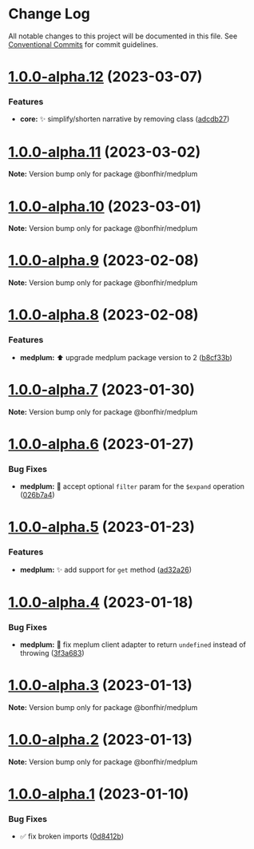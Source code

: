# Change Log

All notable changes to this project will be documented in this file.
See [Conventional Commits](https://conventionalcommits.org) for commit guidelines.

# [1.0.0-alpha.12](https://github.com/bonfhir/bonfhir/compare/@bonfhir/medplum@1.0.0-alpha.11...@bonfhir/medplum@1.0.0-alpha.12) (2023-03-07)


### Features

* **core:** :sparkles: simplify/shorten narrative by removing class ([adcdb27](https://github.com/bonfhir/bonfhir/commit/adcdb27df6665a916dbe23680a6bfeb949bdda26))





# [1.0.0-alpha.11](https://github.com/bonfhir/bonfhir/compare/@bonfhir/medplum@1.0.0-alpha.10...@bonfhir/medplum@1.0.0-alpha.11) (2023-03-02)

**Note:** Version bump only for package @bonfhir/medplum





# [1.0.0-alpha.10](https://github.com/bonfhir/bonfhir/compare/@bonfhir/medplum@1.0.0-alpha.9...@bonfhir/medplum@1.0.0-alpha.10) (2023-03-01)

**Note:** Version bump only for package @bonfhir/medplum





# [1.0.0-alpha.9](https://github.com/bonfhir/bonfhir/compare/@bonfhir/medplum@1.0.0-alpha.8...@bonfhir/medplum@1.0.0-alpha.9) (2023-02-08)

**Note:** Version bump only for package @bonfhir/medplum





# [1.0.0-alpha.8](https://github.com/bonfhir/bonfhir/compare/@bonfhir/medplum@1.0.0-alpha.7...@bonfhir/medplum@1.0.0-alpha.8) (2023-02-08)


### Features

* **medplum:** :arrow_up: upgrade medplum package version to 2 ([b8cf33b](https://github.com/bonfhir/bonfhir/commit/b8cf33b88df8c58e7c6d74de5ba8de7acc0f2abb))





# [1.0.0-alpha.7](https://github.com/bonfhir/bonfhir/compare/@bonfhir/medplum@1.0.0-alpha.6...@bonfhir/medplum@1.0.0-alpha.7) (2023-01-30)

**Note:** Version bump only for package @bonfhir/medplum





# [1.0.0-alpha.6](https://github.com/bonfhir/bonfhir/compare/@bonfhir/medplum@1.0.0-alpha.5...@bonfhir/medplum@1.0.0-alpha.6) (2023-01-27)


### Bug Fixes

* **medplum:** :bug: accept optional `filter` param for the `$expand` operation ([026b7a4](https://github.com/bonfhir/bonfhir/commit/026b7a4f57323a27af102b57cc07af483e95c3b9))





# [1.0.0-alpha.5](https://github.com/bonfhir/bonfhir/compare/@bonfhir/medplum@1.0.0-alpha.4...@bonfhir/medplum@1.0.0-alpha.5) (2023-01-23)


### Features

* **medplum:** :sparkles: add support for `get` method ([ad32a26](https://github.com/bonfhir/bonfhir/commit/ad32a2643e4dbfd80f58061bd3af05b6f4e5019e))





# [1.0.0-alpha.4](https://github.com/bonfhir/bonfhir/compare/@bonfhir/medplum@1.0.0-alpha.3...@bonfhir/medplum@1.0.0-alpha.4) (2023-01-18)


### Bug Fixes

* **medplum:** :bug: fix meplum client adapter to return `undefined` instead of throwing ([3f3a683](https://github.com/bonfhir/bonfhir/commit/3f3a683fb39b276091a216daa091abf9775a64cd))





# [1.0.0-alpha.3](https://github.com/bonfhir/bonfhir/compare/@bonfhir/medplum@1.0.0-alpha.2...@bonfhir/medplum@1.0.0-alpha.3) (2023-01-13)

**Note:** Version bump only for package @bonfhir/medplum





# [1.0.0-alpha.2](https://github.com/bonfhir/bonfhir/compare/@bonfhir/medplum@1.0.0-alpha.1...@bonfhir/medplum@1.0.0-alpha.2) (2023-01-13)

**Note:** Version bump only for package @bonfhir/medplum





# [1.0.0-alpha.1](https://github.com/bonfhir/bonfhir/compare/@bonfhir/medplum@1.0.0-alpha.0...@bonfhir/medplum@1.0.0-alpha.1) (2023-01-10)


### Bug Fixes

* :white_check_mark: fix broken imports ([0d8412b](https://github.com/bonfhir/bonfhir/commit/0d8412bb97ddda42e0bf83b69814f611ba1bbc32))
